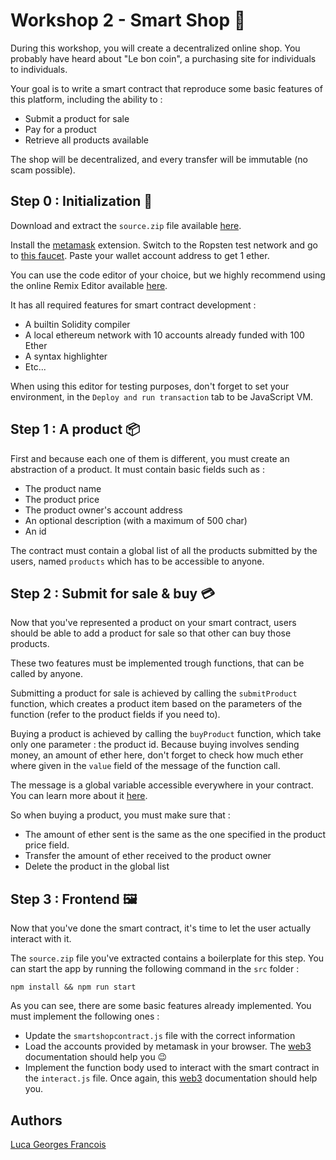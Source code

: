 # Workshop 2 - Smart Shop :shopping_cart:

During this workshop, you will create a decentralized online shop.
You probably have heard about "Le bon coin", a purchasing site for individuals to individuals.

Your goal is to write a smart contract that reproduce some basic features of this platform,
including the ability to :

- Submit a product for sale
- Pay for a product
- Retrieve all products available

The shop will be decentralized, and every transfer will be immutable (no scam possible).

## Step 0 : Initialization :rocket:

Download and extract the `source.zip` file available [here](https://github.com/PoCInnovation/Workshops/raw/master/p2p/2.SmartShop/src/source.zip).

Install the [metamask](https://metamask.io/) extension. Switch to the Ropsten test network and go to [this faucet](https://faucet.metamask.io/).
Paste your wallet account address to get 1 ether.

You can use the code editor of your choice, but we highly recommend using the online Remix Editor available [here](https://remix.ethereum.org).

It has all required features for smart contract development :

- A builtin Solidity compiler
- A local ethereum network with 10 accounts already funded with 100 Ether
- A syntax highlighter
- Etc...

When using this editor for testing purposes, don't forget to set your environment, in the `Deploy and run transaction` tab to be JavaScript VM.

## Step 1 : A product :package:

First and because each one of them is different, you must create an abstraction of a product.
It must contain basic fields such as :

- The product name
- The product price
- The product owner's account address
- An optional description (with a maximum of 500 char)
- An id

The contract must contain a global list of all the products submitted by the users, named `products` which has to be accessible to anyone.

## Step 2 : Submit for sale & buy :credit_card:

Now that you've represented a product on your smart contract,
users should be able to add a product for sale so that other can buy those products.

These two features must be implemented trough functions, that can be called by anyone.

Submitting a product for sale is achieved by calling the `submitProduct` function,
which creates a product item based on the parameters of the function (refer to the product fields if you need to).

Buying a product is achieved by calling the `buyProduct` function,
which take only one parameter : the product id.
Because buying involves sending money, an amount of ether here,
don't forget to check how much ether where given in the `value` field of the message of the function call.

The message is a global variable accessible everywhere in your contract. You can learn more about it [here](https://docs.soliditylang.org/en/v0.7.5/units-and-global-variables.html).

So when buying a product, you must make sure that :

- The amount of ether sent is the same as the one specified in the product price field.
- Transfer the amount of ether received to the product owner
- Delete the product in the global list

## Step 3 : Frontend :framed_picture:

Now that you've done the smart contract, it's time to let the user actually interact with it.

The `source.zip` file you've extracted contains a boilerplate for this step.
You can start the app by running the following command in the `src` folder :

```shell
npm install && npm run start
```

As you can see, there are some basic features already implemented.
You must implement the following ones :

- Update the `smartshopcontract.js` file with the correct information
- Load the accounts provided by metamask in your browser. The [web3](https://web3js.readthedocs.io/en/v1.3.0/web3-eth.html) documentation should help you :wink:
- Implement the function body used to interact with the smart contract in the `interact.js` file.
  Once again, this [web3](https://web3js.readthedocs.io/en/v1.3.0/web3-eth-contract.html#methods-mymethod-call) documentation should help you.

## Authors

[Luca Georges Francois](https://github.com/PtitLuca)

